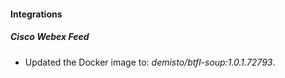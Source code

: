 #### Integrations
##### Cisco Webex Feed
- Updated the Docker image to: *demisto/btfl-soup:1.0.1.72793*.
